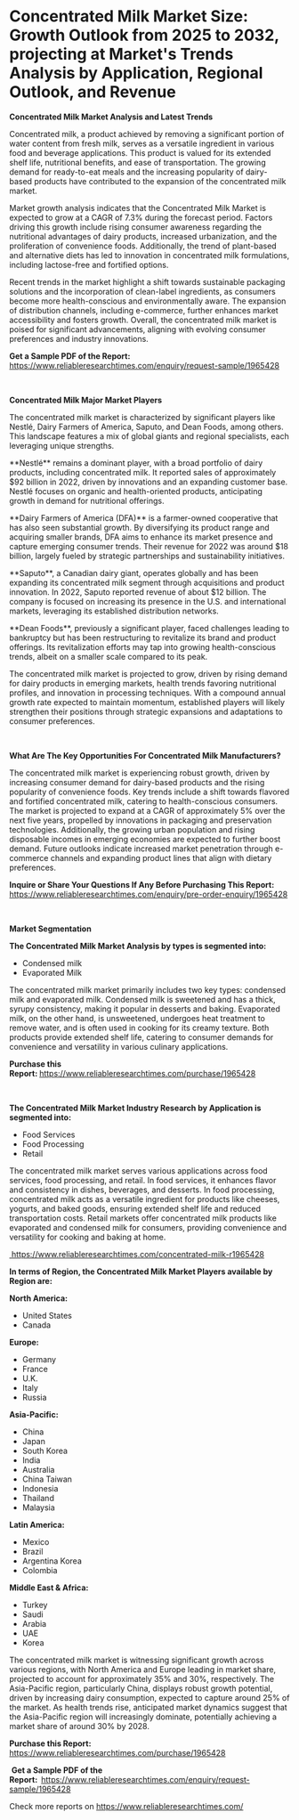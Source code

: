 <p><h1>Concentrated Milk Market Size: Growth Outlook from 2025 to 2032, projecting at Market's Trends Analysis by Application, Regional Outlook, and Revenue</h1></p><p><strong>Concentrated Milk Market Analysis and Latest Trends</strong></p>
<p><p>Concentrated milk, a product achieved by removing a significant portion of water content from fresh milk, serves as a versatile ingredient in various food and beverage applications. This product is valued for its extended shelf life, nutritional benefits, and ease of transportation. The growing demand for ready-to-eat meals and the increasing popularity of dairy-based products have contributed to the expansion of the concentrated milk market.</p><p>Market growth analysis indicates that the Concentrated Milk Market is expected to grow at a CAGR of 7.3% during the forecast period. Factors driving this growth include rising consumer awareness regarding the nutritional advantages of dairy products, increased urbanization, and the proliferation of convenience foods. Additionally, the trend of plant-based and alternative diets has led to innovation in concentrated milk formulations, including lactose-free and fortified options.</p><p>Recent trends in the market highlight a shift towards sustainable packaging solutions and the incorporation of clean-label ingredients, as consumers become more health-conscious and environmentally aware. The expansion of distribution channels, including e-commerce, further enhances market accessibility and fosters growth. Overall, the concentrated milk market is poised for significant advancements, aligning with evolving consumer preferences and industry innovations.</p></p>
<p><strong>Get a Sample PDF of the Report:&nbsp;</strong> <a href="https://www.reliableresearchtimes.com/enquiry/request-sample/1965428?utm_campaign=3187&utm_medium=2&utm_source=Github&utm_content=ia&utm_term=07042025&utm_id=concentrated-milk">https://www.reliableresearchtimes.com/enquiry/request-sample/1965428</a></p>
<p>&nbsp;</p>
<p><strong>Concentrated Milk Major Market Players</strong></p>
<p><p>The concentrated milk market is characterized by significant players like Nestlé, Dairy Farmers of America, Saputo, and Dean Foods, among others. This landscape features a mix of global giants and regional specialists, each leveraging unique strengths.</p><p>**Nestlé** remains a dominant player, with a broad portfolio of dairy products, including concentrated milk. It reported sales of approximately $92 billion in 2022, driven by innovations and an expanding customer base. Nestlé focuses on organic and health-oriented products, anticipating growth in demand for nutritional offerings.</p><p>**Dairy Farmers of America (DFA)** is a farmer-owned cooperative that has also seen substantial growth. By diversifying its product range and acquiring smaller brands, DFA aims to enhance its market presence and capture emerging consumer trends. Their revenue for 2022 was around $18 billion, largely fueled by strategic partnerships and sustainability initiatives.</p><p>**Saputo**, a Canadian dairy giant, operates globally and has been expanding its concentrated milk segment through acquisitions and product innovation. In 2022, Saputo reported revenue of about $12 billion. The company is focused on increasing its presence in the U.S. and international markets, leveraging its established distribution networks.</p><p>**Dean Foods**, previously a significant player, faced challenges leading to bankruptcy but has been restructuring to revitalize its brand and product offerings. Its revitalization efforts may tap into growing health-conscious trends, albeit on a smaller scale compared to its peak.</p><p>The concentrated milk market is projected to grow, driven by rising demand for dairy products in emerging markets, health trends favoring nutritional profiles, and innovation in processing techniques. With a compound annual growth rate expected to maintain momentum, established players will likely strengthen their positions through strategic expansions and adaptations to consumer preferences.</p></p>
<p>&nbsp;</p>
<p><strong>What Are The Key Opportunities For Concentrated Milk Manufacturers?</strong></p>
<p><p>The concentrated milk market is experiencing robust growth, driven by increasing consumer demand for dairy-based products and the rising popularity of convenience foods. Key trends include a shift towards flavored and fortified concentrated milk, catering to health-conscious consumers. The market is projected to expand at a CAGR of approximately 5% over the next five years, propelled by innovations in packaging and preservation technologies. Additionally, the growing urban population and rising disposable incomes in emerging economies are expected to further boost demand. Future outlooks indicate increased market penetration through e-commerce channels and expanding product lines that align with dietary preferences.</p></p>
<p><strong>Inquire or Share Your Questions If Any Before Purchasing This Report:</strong> <a href="https://www.reliableresearchtimes.com/enquiry/pre-order-enquiry/1965428?utm_campaign=3187&utm_medium=2&utm_source=Github&utm_content=ia&utm_term=07042025&utm_id=concentrated-milk">https://www.reliableresearchtimes.com/enquiry/pre-order-enquiry/1965428</a></p>
<p>&nbsp;</p>
<p><strong>Market Segmentation</strong></p>
<p><strong>The Concentrated Milk Market Analysis by types is segmented into:</strong></p>
<p><ul><li>Condensed milk</li><li>Evaporated Milk</li></ul></p>
<p><p>The concentrated milk market primarily includes two key types: condensed milk and evaporated milk. Condensed milk is sweetened and has a thick, syrupy consistency, making it popular in desserts and baking. Evaporated milk, on the other hand, is unsweetened, undergoes heat treatment to remove water, and is often used in cooking for its creamy texture. Both products provide extended shelf life, catering to consumer demands for convenience and versatility in various culinary applications.</p></p>
<p><strong>Purchase this Report:&nbsp;</strong><a href="https://www.reliableresearchtimes.com/purchase/1965428?utm_campaign=3187&utm_medium=2&utm_source=Github&utm_content=ia&utm_term=07042025&utm_id=concentrated-milk">https://www.reliableresearchtimes.com/purchase/1965428</a></p>
<p>&nbsp;</p>
<p><strong>The Concentrated Milk Market Industry Research by Application is segmented into:</strong></p>
<p><ul><li>Food Services</li><li>Food Processing</li><li>Retail</li></ul></p>
<p><p>The concentrated milk market serves various applications across food services, food processing, and retail. In food services, it enhances flavor and consistency in dishes, beverages, and desserts. In food processing, concentrated milk acts as a versatile ingredient for products like cheeses, yogurts, and baked goods, ensuring extended shelf life and reduced transportation costs. Retail markets offer concentrated milk products like evaporated and condensed milk for consumers, providing convenience and versatility for cooking and baking at home.</p></p>
<p><a href="https://www.reliableresearchtimes.com/concentrated-milk-r1965428?utm_campaign=3187&utm_medium=2&utm_source=Github&utm_content=ia&utm_term=07042025&utm_id=concentrated-milk">&nbsp;https://www.reliableresearchtimes.com/concentrated-milk-r1965428</a></p>
<p><strong>In terms of Region, the Concentrated Milk Market Players available by Region are:</strong></p>
<p>
    <p> <strong> North America: </strong>
        <ul>
            <li>United States</li>
            <li>Canada</li>
        </ul>
        </p> 
    <p> <strong> Europe: </strong>
        <ul>
            <li>Germany</li>
            <li>France</li>
            <li>U.K.</li>
            <li>Italy</li>
            <li>Russia</li>
        </ul>
        </p> 
    <p> <strong> Asia-Pacific: </strong>
        <ul>
            <li>China</li>
            <li>Japan</li>
            <li>South Korea</li>
            <li>India</li>
            <li>Australia</li>
            <li>China Taiwan</li>
            <li>Indonesia</li>
            <li>Thailand</li>
            <li>Malaysia</li>
        </ul>
        </p> 
    <p> <strong> Latin America: </strong>
        <ul>
            <li>Mexico</li>
            <li>Brazil</li>
            <li>Argentina Korea</li>
            <li>Colombia</li>
        </ul>
        </p> 
    <p> <strong> Middle East & Africa: </strong>
        <ul>
            <li>Turkey</li>
            <li>Saudi</li>
            <li>Arabia</li>
            <li>UAE</li>
            <li>Korea</li>
        </ul>
    </p>
    </p>
<p><p>The concentrated milk market is witnessing significant growth across various regions, with North America and Europe leading in market share, projected to account for approximately 35% and 30%, respectively. The Asia-Pacific region, particularly China, displays robust growth potential, driven by increasing dairy consumption, expected to capture around 25% of the market. As health trends rise, anticipated market dynamics suggest that the Asia-Pacific region will increasingly dominate, potentially achieving a market share of around 30% by 2028.</p></p>
<p><strong>Purchase this Report: </strong><a href="https://www.reliableresearchtimes.com/purchase/1965428?utm_campaign=3187&utm_medium=2&utm_source=Github&utm_content=ia&utm_term=07042025&utm_id=concentrated-milk">https://www.reliableresearchtimes.com/purchase/1965428</a></p>
<p>&nbsp;<strong>Get a Sample PDF of the Report:&nbsp;&nbsp;</strong><a href="https://www.reliableresearchtimes.com/enquiry/request-sample/1965428?utm_campaign=3187&utm_medium=2&utm_source=Github&utm_content=ia&utm_term=07042025&utm_id=concentrated-milk">https://www.reliableresearchtimes.com/enquiry/request-sample/1965428</a></p>
<p><strong></strong></p>
<p>Check more reports on <a href="https://www.reliableresearchtimes.com/?utm_campaign=3187&utm_medium=2&utm_source=Github&utm_content=ia&utm_term=07042025&utm_id=concentrated-milk">https://www.reliableresearchtimes.com/</a></p>